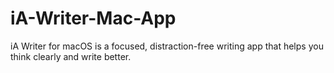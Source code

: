 # iA-Writer-Mac-App
iA Writer for macOS is a focused, distraction-free writing app that helps you think clearly and write better.
